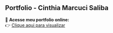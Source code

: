 ## Portfolio - Cinthia Marcuci Saliba

🔗 **Acesse meu portfolio online:**  
👉 [Clique aqui para visualizar]([https://devcmsaliba.github.io/Portfolio/])

